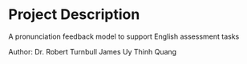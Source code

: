# Project Description

A pronunciation feedback model to support English assessment tasks

Author:
Dr. Robert Turnbull
James Uy Thinh Quang